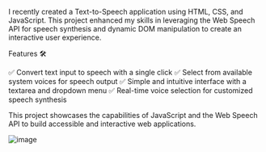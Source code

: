 I recently created a Text-to-Speech application using HTML, CSS, and JavaScript. This project enhanced my skills in leveraging the Web Speech API for speech synthesis and dynamic DOM manipulation to create an interactive user experience.


Features 🛠️

✅ Convert text input to speech with a single click
✅ Select from available system voices for speech output
✅ Simple and intuitive interface with a textarea and dropdown menu
✅ Real-time voice selection for customized speech synthesis  


This project showcases the capabilities of JavaScript and the Web Speech API to build accessible and interactive web applications.






![image](https://github.com/user-attachments/assets/c9cb122c-02af-4f4f-b489-3172f727814e)

